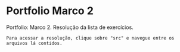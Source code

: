 # Portfolio Marco 2

Portfolio: Marco 2. Resolução da lista de exercícios.

```Para acessar a resolução, clique sobre "src" e navegue entre os arquivos lá contidos.```
